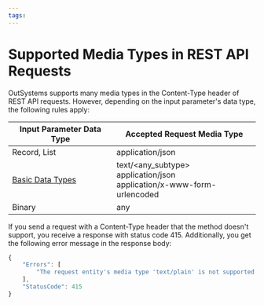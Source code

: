 ```yaml
---
tags: 
---
```


# Supported Media Types in REST API Requests

OutSystems supports many media types in the Content-Type header of REST API requests. However, depending on the input parameter's data type, the following rules apply:

Input Parameter Data Type | Accepted Request Media Type  
---|---  
Record, List | application/json  
[Basic Data Types](<../../../data/data-types/available-data-types.md#basic-data-types>) |  text/&lt;any_subtype&gt; <br/>application/json <br/>application/x-www-form-urlencoded  
Binary | any  
  
If you send a request with a Content-Type header that the method doesn't support, you receive a response with status code 415. Additionally, you get the following error message in the response body:

```javascript   
{
    "Errors": [
        "The request entity's media type 'text/plain' is not supported for this resource."
    ],
    "StatusCode": 415
}
```
